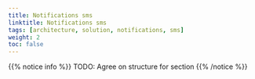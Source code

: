 ```yaml
---
title: Notifications sms
linktitle: Notifications sms
tags: [architecture, solution, notifications, sms]
weight: 2
toc: false
---
```



{{% notice info %}}
TODO: Agree on structure for section
{{% /notice %}}
